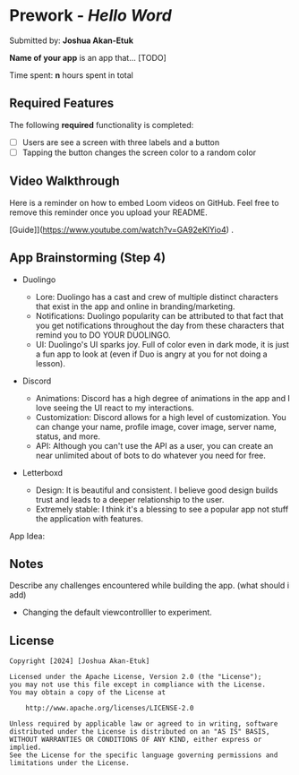 # Prework - *Hello Word*

Submitted by: **Joshua Akan-Etuk**

**Name of your app** is an app that... [TODO] 

Time spent: **n** hours spent in total

## Required Features

The following **required** functionality is completed:

- [ ] Users are see a screen with three labels and a button
- [ ] Tapping the button changes the screen color to a random color
 
## Video Walkthrough

Here is a reminder on how to embed Loom videos on GitHub. Feel free to remove this reminder once you upload your README. 

[Guide]](https://www.youtube.com/watch?v=GA92eKlYio4) .

## App Brainstorming (Step 4)

- Duolingo
    - Lore: Duolingo has a cast and crew of multiple distinct characters that exist in the app and online in branding/marketing.
    - Notifications: Duolingo popularity can be attributed to that fact that you get notifications throughout the day from these characters that remind you to DO YOUR DUOLINGO.
    - UI: Duolingo's UI sparks joy. Full of color even in dark mode, it is just a fun app to look at (even if Duo is angry at you for not doing a lesson).
- Discord
    - Animations: Discord has a high degree of animations in the app and I love seeing the UI react to my interactions.
    - Customization: Discord allows for a high level of customization. You can change your name, profile image, cover image, server name, status, and more. 
    - API: Although you can't use the API as a user, you can create an near unlimited about of bots to do whatever you need for free.
    
- Letterboxd
    - Design: It is beautiful and consistent. I believe good design builds trust and leads to a deeper relationship to the user.
    - Extremely stable: I think it's a blessing to see a popular app not stuff the application with features.

    
App Idea:     

    
    
## Notes

Describe any challenges encountered while building the app. (what should i add)
- Changing the default viewcontrolller to experiment.

## License

    Copyright [2024] [Joshua Akan-Etuk]

    Licensed under the Apache License, Version 2.0 (the "License");
    you may not use this file except in compliance with the License.
    You may obtain a copy of the License at

        http://www.apache.org/licenses/LICENSE-2.0

    Unless required by applicable law or agreed to in writing, software
    distributed under the License is distributed on an "AS IS" BASIS,
    WITHOUT WARRANTIES OR CONDITIONS OF ANY KIND, either express or implied.
    See the License for the specific language governing permissions and
    limitations under the License.
